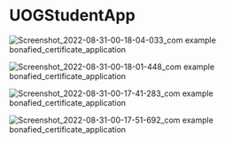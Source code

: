 # UOGStudentApp

![Screenshot_2022-08-31-00-18-04-033_com example bonafied_certificate_application](https://user-images.githubusercontent.com/56690325/187524824-d143bfb0-097f-4fb9-b298-ceb15a3cda4a.jpg)


![Screenshot_2022-08-31-00-18-01-448_com example bonafied_certificate_application](https://user-images.githubusercontent.com/56690325/187524850-eb1c08fe-d6ea-48bf-bfad-609d680c84c0.jpg)


![Screenshot_2022-08-31-00-17-41-283_com example bonafied_certificate_application](https://user-images.githubusercontent.com/56690325/187524886-ee2b9c20-56d3-428f-9e62-3a3617516db9.jpg)


![Screenshot_2022-08-31-00-17-51-692_com example bonafied_certificate_application](https://user-images.githubusercontent.com/56690325/187524899-d08a263c-85ca-4926-9b52-91b41980202c.jpg)
